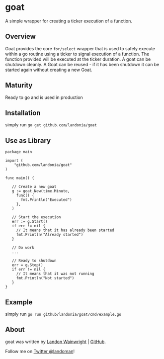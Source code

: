 # goat

A simple wrapper for creating a ticker execution of a function.

## Overview

Goat provides the core `for/select` wrapper that is used to safely execute within
a go routine using a ticker to signal execution of a function.
The function provided will be executed at the ticker duration.
A goat can be shutdown cleanly. A Goat can be reused - if it has been shutdown
it can be started again without creating a new Goat.

## Maturity

Ready to go and is used in production

## Installation

simply run `go get github.com/landonia/goat`

## Use as Library

	package main

	import (
  		"github.com/landonia/goat"
  	)

  	func main() {

       // Create a new goat
       g := goat.New(time.Minute,
         func() {
           fmt.Println("Executed")
         },
       )

       // Start the execution
       err := g.Start()
       if err != nil {
         // It means that it has already been started
         fmt.Println("Already started")
       }

       // Do work
       ...

       // Ready to shutdown
       err = g.Stop()
       if err != nil {
         // It means that it was not running
         fmt.Println("Not started")
       }
  	}

## Example

simply run `go run github/landonia/goat/cmd/example.go`

## About

goat was written by [Landon Wainwright](http://www.landotube.com) | [GitHub](https://github.com/landonia).

Follow me on [Twitter @landoman](http://www.twitter.com/landoman)!
